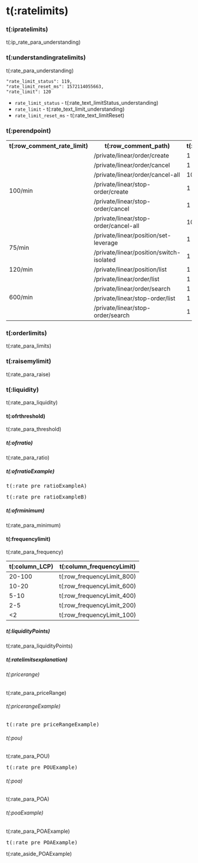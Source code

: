 # t(:ratelimits)
### t(:ipratelimits)
t(:ip_rate_para_understanding)

### t(:understandingratelimits)
t(:rate_para_understanding)

```
"rate_limit_status": 119,
"rate_limit_reset_ms": 1572114055663,
"rate_limit": 120
```

* `rate_limit_status` - t(:rate_text_limitStatus_understanding)
* `rate_limit` - t(:rate_text_limit_understanding)
* `rate_limit_reset_ms` - t(:rate_text_limitReset)


### t(:perendpoint)
<table class="custom_table">
  <tr>
    <th>t(:row_comment_rate_limit)</th>
    <th>t(:row_comment_path)</th>
    <th>t(:row_comment_consume)</th>
  </tr>
  <tr>
    <td rowspan="6">100/min</td>
    <td>/private/linear/order/create </td>
    <td>1 / request</td>
  </tr>
  <tr><td>/private/linear/order/cancel </td><td>1 / request</td></tr>
  <tr><td>/private/linear/order/cancel-all </td><td>10 / request</td></tr>
  <tr><td>/private/linear/stop-order/create </td><td>1 / request</td></tr>
  <tr><td>/private/linear/stop-order/cancel </td><td>1 / request</td></tr>
  <tr><td>/private/linear/stop-order/cancel-all </td><td>10 / request</td></tr>
  <tr>
    <td rowspan="2">75/min</td>
    <td>/private/linear/position/set-leverage   </td>
    <td>1 / request</td>
  </tr>
  <tr><td>/private/linear/position/switch-isolated </td><td>1 / request</td></tr>
    
  <tr>
    <td rowspan="1">120/min</td>
    <td>/private/linear/position/list  </td>
    <td>1 / request</td>
  </tr>
    
  <tr>
    <td rowspan="4">600/min</td>
    <td>/private/linear/order/list </td>
    <td>1 / request</td>
  </tr>
  <tr><td>/private/linear/order/search </td><td>1 / request</td></tr>
  <tr><td>/private/linear/stop-order/list </td><td>1 / request</td></tr>
  <tr><td>/private/linear/stop-order/search </td><td>1 / request</td></tr>
</table>

### t(:orderlimits)
t(:rate_para_limits)

### t(:raisemylimit)
t(:rate_para_raise)

### t(:liquidity)
t(:rate_para_liquidity)

#### t(:ofrthreshold)
t(:rate_para_threshold)

##### t(:ofrratio)
t(:rate_para_ratio)

##### t(:ofrratioExample)


<pre class="center-column-nonindent">
t(:rate_pre_ratioExampleA)
</pre>

<pre class="center-column-nonindent">
t(:rate_pre_ratioExampleB)
</pre>


##### t(:ofrminimum)
t(:rate_para_minimum)


#### t(:frequencylimit)
t(:rate_para_frequency)


| t(:column_LCP) | t(:column_frequencyLimit) |
|  ----    | ----  |
| 20-100  | t(:row_frequencyLimit_800) |
| 10-20   | t(:row_frequencyLimit_600) |
| 5-10    | t(:row_frequencyLimit_400) |
| 2-5     | t(:row_frequencyLimit_200) |
| <2      | t(:row_frequencyLimit_100) |

##### t(:liquidityPoints)
t(:rate_para_liquidityPoints)

##### t(:ratelimitsexplanation)

###### t(:pricerange)
t(:rate_para_priceRange)

###### t(:pricerangeExample)
<pre class="center-column-nonindent">
t(:rate_pre_priceRangeExample)
</pre>


###### t(:pou)
t(:rate_para_POU)

<pre class="center-column-nonindent">
t(:rate_pre_POUExample)
</pre>


###### t(:poa)
t(:rate_para_POA)

###### t(:poaExample)
t(:rate_para_POAExample)

<pre class="center-column-nonindent">
t(:rate_pre_POAExample)
</pre>

<aside class="notice">
t(:rate_aside_POAExample)
</aside>
